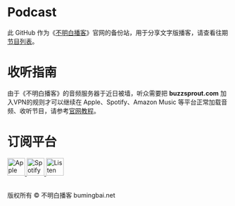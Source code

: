 # **Podcast**
此 GitHub 作为《[不明白播客](https://bumingbai.net/)》官网的备份站，用于分享文字版播客，请查看往期[节目列表](0000-往期节目列表.md)。

# **收听指南**
由于《不明白播客》的音频服务器于近日被墙，听众需要把 **buzzsprout.com** 加入VPN的规则才可以继续在 Apple、Spotify、Amazon Music 等平台正常加载音频、收听节目，请参考[官网教程](https://www.bumingbai.net/how-to-subscribe-in-china/)。

# **订阅平台**
<a href="https://podcasts.apple.com/podcast/id1625856906" target="_blank" rel="noopener">
  <picture>
    <source media="(prefers-color-scheme: dark)" srcset="https://www.bumingbai.net/wp-content/uploads/2022/10/apple-podcasts.png">
    <source media="(prefers-color-scheme: light)" srcset="https://www.bumingbai.net/wp-content/uploads/2022/10/apple-podcasts20black.png">
    <img class="alignnone size-full wpimage-70" src="https://bmb-public-bucket.s3.us-east-1.amazonaws.com/Public/apple-podcasts%20black.png" alt="Apple Podcasts" height="40">
  </picture>
</a>

<a href="https://open.spotify.com/show/5CV2Xo4kHE6Lf1iZBzsrP2" target="_blank" rel="noopener">
  <picture>
    <source media="(prefers-color-scheme: dark)" srcset="https://www.bumingbai.net/wp-content/uploads/2022/10/Spotify.png">
    <source media="(prefers-color-scheme: light)" srcset="https://www.bumingbai.net/wp-content/uploads/2022/10/Spotify%20black.png">
    <img class="alignnone size-full wpimage-70" src="https://bmb-public-bucket.s3.us-east-1.amazonaws.com/Public/Spotify%20black.png" alt="Spotify" height="40">
  </picture>
</a>

<a href="https://music.youtube.com/channel/UCAf2O_wWu1YCS9YLUqnyqDA" target="_blank" rel="noopener">
  <picture>
    <source media="(prefers-color-scheme: dark)" srcset="https://bmb-public-bucket.s3.us-east-1.amazonaws.com/Public/google-podcast.png">
    <source media="(prefers-color-scheme: light)" srcset="https://bmb-public-bucket.s3.us-east-1.amazonaws.com/Public/google-podcast%20black.png">
    <img class="alignnone size-full wpimage-70" src="https://bmb-public-bucket.s3.us-east-1.amazonaws.com/Public/google-podcast%20black.png" alt="Listen on Google Podcasts" height="40">
  </picture>
</a>

<br><a>版权所有 ©️ 不明白播客 bumingbai.net</a>
